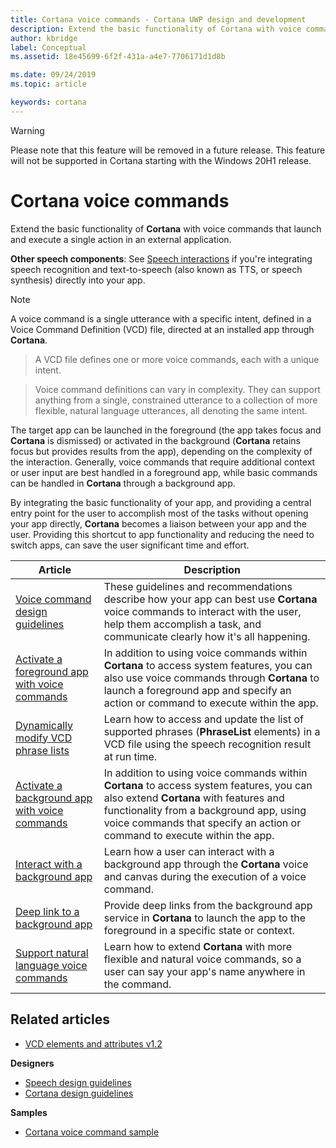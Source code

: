 ```yaml
---
title: Cortana voice commands - Cortana UWP design and development
description: Extend the basic functionality of Cortana with voice commands.
author: kbridge
label: Conceptual
ms.assetid: 18e45699-6f2f-431a-a4e7-7706171d1d8b

ms.date: 09/24/2019
ms.topic: article

keywords: cortana
---
```

>[!WARNING]
> Please note that this feature will be removed in a future release. This feature will not be supported in Cortana starting with the Windows 20H1 release. 

# Cortana voice commands

Extend the basic functionality of **Cortana** with voice commands that launch and execute a single action in an external application.

**Other speech components**: See [Speech interactions](https://msdn.microsoft.com/windows/uwp/input-and-devices/speech-interactions) if you're integrating speech recognition and text-to-speech (also known as TTS, or speech synthesis) directly into your app.

> [!NOTE]
> A voice command is a single utterance with a specific intent, defined in a Voice Command Definition (VCD) file, directed at an installed app through **Cortana**.

> A VCD file defines one or more voice commands, each with a unique intent.

> Voice command definitions can vary in complexity. They can support anything from a single, constrained utterance to a collection of more flexible, natural language utterances, all denoting the same intent.

The target app can be launched in the foreground (the app takes focus and **Cortana** is dismissed) or activated in the background (**Cortana** retains focus but provides results from the app), depending on the complexity of the interaction. Generally, voice commands that require additional context or user input are best handled in a foreground app, while basic commands can be handled in **Cortana** through a background app. 

By integrating the basic functionality of your app, and providing a central entry point for the user to accomplish most of the tasks without opening your app directly, **Cortana** becomes a liaison between your app and the user. Providing this shortcut to app functionality and reducing the need to switch apps, can save the user significant time and effort.

| Article | Description |
|---|---|
| [Voice command design guidelines](voicecommand-design-guidelines.md) | These guidelines and recommendations describe how your app can best use **Cortana** voice commands to interact with the user, help them accomplish a task, and communicate clearly how it's all happening. |
| [Activate a foreground app with voice commands](launch-a-foreground-app-with-voice-commands-in-cortana.md) | In addition to using voice commands within **Cortana** to access system features, you can also use voice commands through **Cortana** to launch a foreground app and specify an action or command to execute within the app. |
| [Dynamically modify VCD phrase lists](dynamically-modify-voice-command-definition-vcd-phrase-lists.md) | Learn how to access and update the list of supported phrases (**PhraseList** elements) in a VCD file using the speech recognition result at run time. |
| [Activate a background app with voice commands](launch-a-background-app-with-voice-commands-in-cortana.md) | In addition to using voice commands within **Cortana** to access system features, you can also extend **Cortana** with features and functionality from a background app, using voice commands that specify an action or command to execute within the app. |
| [Interact with a background app](interact-with-a-background-app-in-cortana.md) | Learn how a user can interact with a background app through the **Cortana** voice and canvas during the execution of a voice command. |
| [Deep link to a background app](deep-link-into-your-app-from-cortana.md) | Provide deep links from the background app service in **Cortana** to launch the app to the foreground in a specific state or context. |
| [Support natural language voice commands](support-natural-language-voice-commands-in-cortana.md) | Learn how to extend **Cortana** with more flexible and natural voice commands, so a user can say your app's name anywhere in the command. |

## Related articles

* [VCD elements and attributes v1.2](https://msdn.microsoft.com/library/windows/apps/dn706593)

**Designers**
* [Speech design guidelines](https://msdn.microsoft.com/library/windows/apps/dn596121)
* [Cortana design guidelines](https://msdn.microsoft.com/library/windows/apps/dn974233)

**Samples**
* [Cortana voice command sample](https://go.microsoft.com/fwlink/p/?LinkID=619899)
 
